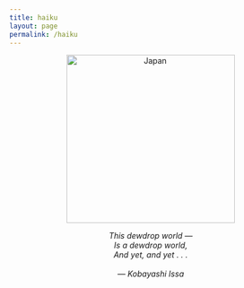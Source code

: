 ```yaml
---
title: haiku
layout: page
permalink: /haiku
---
```

<html lang="en">
<p align="center"> <img src="https://arthurberberyan.github.io/assets/haikutrees.jpg" alt="Japan" width="300">
<p align="center">
<em>  This dewdrop world —<br>
  Is a dewdrop world,<br>
  And yet, and yet . . .<br><br>
  — Kobayashi Issa </em>
</p>
